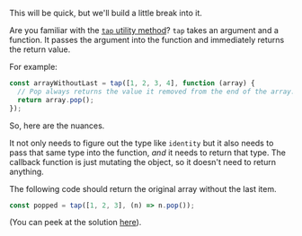 This will be quick, but we'll build a little break into it.

Are you familiar with the [`tap` utility method](https://lodash.com/docs/#tap)? `tap` takes an argument and a function. It passes the argument into the function and immediately returns the return value.

For example:

````js
const arrayWithoutLast = tap([1, 2, 3, 4], function (array) {
  // Pop always returns the value it removed from the end of the array.
  return array.pop();
});
````

So, here are the nuances.

It not only needs to figure out the type like `identity` but it also needs to pass that same type into the function, *and* it needs to return that type. The callback function is just mutating the object, so it doesn't need to return anything.

The following code should return the original array without the last item.

````ts
const popped = tap([1, 2, 3], (n) => n.pop());
````

(You can peek at the solution [here](https://gist.github.com/stevekinney/d14cbaff3e0aa8ee3e1dcf96837af1ca)).
